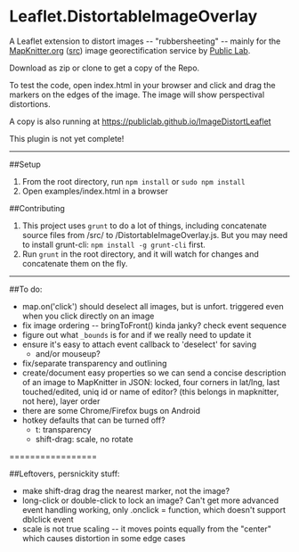 Leaflet.DistortableImageOverlay
===================

A Leaflet extension to distort images -- "rubbersheeting" -- mainly for the [MapKnitter.org](http://mapknitter.org) ([src](https://github.com/publiclab/mapknitter)) image georectification service by [Public Lab](http://publiclab.org).

Download as zip or clone to get a copy of the Repo.

To test the code, open index.html in your browser and click and drag the markers on the edges of the image. The image will show perspectival distortions.

A copy is also running at https://publiclab.github.io/ImageDistortLeaflet

This plugin is not yet complete!

****

##Setup

1. From the root directory, run `npm install` or `sudo npm install`
2. Open examples/index.html in a browser

##Contributing

1. This project uses `grunt` to do a lot of things, including concatenate source files from /src/ to /DistortableImageOverlay.js. But you may need to install grunt-cli: `npm install -g grunt-cli` first.
2. Run `grunt` in the root directory, and it will watch for changes and concatenate them on the fly.

****

##To do:

* map.on('click') should deselect all images, but is unfort. triggered even when you click directly on an image
* fix image ordering -- bringToFront() kinda janky? check event sequence
* figure out what `_bounds` is for and if we really need to update it
* ensure it's easy to attach event callback to 'deselect' for saving
  * and/or mouseup?
* fix/separate transparency and outlining
* create/document easy properties so we can send a concise description of an image to MapKnitter in JSON: locked, four corners in lat/lng, last touched/edited, uniq id or name of editor? (this belongs in mapknitter, not here), layer order
* there are some Chrome/Firefox bugs on Android
* hotkey defaults that can be turned off?
  * t: transparency
  * shift-drag: scale, no rotate

=================

##Leftovers, persnickity stuff:

* make shift-drag drag the nearest marker, not the image?
* long-click or double-click to lock an image? Can't get more advanced event handling working, only .onclick = function, which doesn't support dblclick event
* scale is not true scaling -- it moves points equally from the "center" which causes distortion in some edge cases


